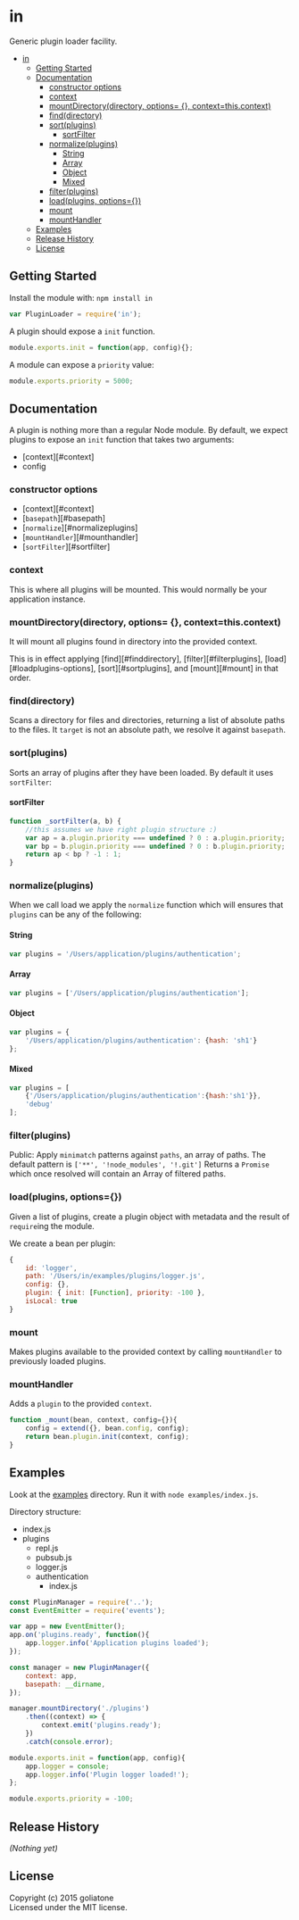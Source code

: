 # in

Generic plugin loader facility.

<!-- toc orderedList:0 -->

- [in](#in)
	- [Getting Started](#getting-started)
	- [Documentation](#documentation)
		- [constructor options](#constructor-options)
		- [context](#context)
		- [mountDirectory(directory, options= {}, context=this.context)](#mountdirectorydirectory-options--contextthiscontext)
		- [find(directory)](#finddirectory)
		- [sort(plugins)](#sortplugins)
			- [sortFilter](#sortfilter)
		- [normalize(plugins)](#normalizeplugins)
			- [String](#string)
			- [Array](#array)
			- [Object](#object)
			- [Mixed](#mixed)
		- [filter(plugins)](#filterplugins)
		- [load(plugins, options={})](#loadplugins-options)
		- [mount](#mount)
		- [mountHandler](#mounthandler)
	- [Examples](#examples)
	- [Release History](#release-history)
	- [License](#license)

<!-- tocstop -->

## Getting Started
Install the module with: `npm install in`

```javascript
var PluginLoader = require('in');
```

A plugin should expose a `init` function.
```js
module.exports.init = function(app, config){};
```

A module can expose a `priority` value:
```js
module.exports.priority = 5000;
```

## Documentation

A plugin is nothing more than a regular Node module. By default, we expect plugins to expose an `init` function that takes two arguments:

* [context][#context]
* config

### constructor options

* [context][#context]
* [`basepath`][#basepath]
* [`normalize`][#normalizeplugins]
* [`mountHandler`][#mounthandler]
* [`sortFilter`][#sortfilter]

### context
This is where all plugins will be mounted. This would normally be your application instance.

### mountDirectory(directory, options= {}, context=this.context)
It will mount all plugins found in directory into the provided context.

This is in effect applying [find][#finddirectory], [filter][#filterplugins], [load][#loadplugins-options], [sort][#sortplugins], and [mount][#mount] in that order.

### find(directory)

Scans a directory for files and directories, returning a list of absolute paths to the files.
It `target` is not an absolute path, we resolve it against `basepath`.

### sort(plugins)
Sorts an array of plugins after they have been loaded. By default it uses `sortFilter`:

#### sortFilter
```js
function _sortFilter(a, b) {
    //this assumes we have right plugin structure :)
    var ap = a.plugin.priority === undefined ? 0 : a.plugin.priority;
    var bp = b.plugin.priority === undefined ? 0 : b.plugin.priority;
    return ap < bp ? -1 : 1;
}
```

### normalize(plugins)
When we call load we apply the `normalize` function which will ensures that `plugins` can be any of the following:

#### String
```js
var plugins = '/Users/application/plugins/authentication';
```
#### Array
```js
var plugins = ['/Users/application/plugins/authentication'];
```
#### Object
```js
var plugins = {
    '/Users/application/plugins/authentication': {hash: 'sh1'}
};
```

#### Mixed
```js
var plugins = [
    {'/Users/application/plugins/authentication':{hash:'sh1'}},
    'debug'
];
```

### filter(plugins)

Public: Apply `minimatch` patterns against `paths`, an array of paths. The default pattern is `['**', '!node_modules', '!.git']`
Returns a `Promise` which once resolved will contain an Array of filtered paths.

### load(plugins, options={})
Given a list of plugins, create a plugin object with metadata and the result of `require`ing the module.

We create a bean per plugin:
```javascript
{
    id: 'logger',
    path: '/Users/in/examples/plugins/logger.js',
    config: {},
    plugin: { init: [Function], priority: -100 },
    isLocal: true
}
```

### mount
Makes plugins available to the provided context by calling `mountHandler` to previously loaded plugins.

### mountHandler
Adds a `plugin` to the provided `context`.
```js
function _mount(bean, context, config={}){
    config = extend({}, bean.config, config);
    return bean.plugin.init(context, config);
}
```

## Examples
Look at the [examples][examples] directory. Run it with `node examples/index.js`.

Directory structure:

- index.js
- plugins
    - repl.js
    - pubsub.js
    - logger.js
    - authentication
        - index.js

```js
const PluginManager = require('..');
const EventEmitter = require('events');

var app = new EventEmitter();
app.on('plugins.ready', function(){
    app.logger.info('Application plugins loaded');
});

const manager = new PluginManager({
    context: app,
    basepath: __dirname,
});

manager.mountDirectory('./plugins')
    .then((context) => {
        context.emit('plugins.ready');
    })
    .catch(console.error);
```

```js
module.exports.init = function(app, config){
    app.logger = console;
    app.logger.info('Plugin logger loaded!');
};

module.exports.priority = -100;
```

## Release History
_(Nothing yet)_

## License
Copyright (c) 2015 goliatone  
Licensed under the MIT license.

[examples]: ./examples

